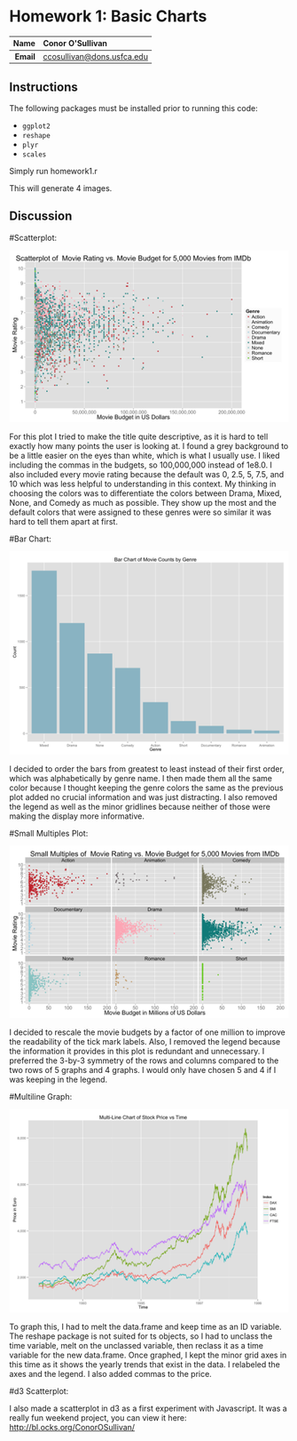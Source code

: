 Homework 1: Basic Charts
==============================

| **Name**  | Conor O'Sullivan  |
|----------:|:-------------|
| **Email** | ccosullivan@dons.usfca.edu |

## Instructions ##

The following packages must be installed prior to running this code:

- `ggplot2`
- `reshape`
- `plyr`
- `scales`

Simply run homework1.r

This will generate 4 images.

## Discussion ##

#Scatterplot:

![IMAGE](hw1-scatter.png)

For this plot I tried to make the title quite descriptive, as it is hard to tell exactly how many points the user is looking at. I found a grey background to be a little easier on the eyes than white, which is what I usually use. I liked including the commas in the budgets, so 100,000,000 instead of 1e8.0. I also included every movie rating because the default was 0, 2.5, 5, 7.5, and 10 which was less helpful to understanding in this context. My thinking in choosing the colors was to differentiate the colors between Drama, Mixed, None, and Comedy as much as possible. They show up the most and the default colors that were assigned to these genres were so similar it was hard to tell them apart at first.

#Bar Chart:

![IMAGE](hw1-bar.png)

I decided to order the bars from greatest to least instead of their first order, which was alphabetically by genre name. I then made them all the same color because I thought keeping the genre colors the same as the previous plot added no crucial information and was just distracting. I also removed the legend as well as the minor gridlines because neither of those were making the display more informative.

#Small Multiples Plot:

![IMAGE](hw1-multiples.png)

I decided to rescale the movie budgets by a factor of one million to improve the readability of the tick mark labels. Also, I removed the legend because the information it provides in this plot is redundant and unnecessary. I preferred the 3-by-3 symmetry of the rows and columns compared to the two rows of 5 graphs and 4 graphs. I would only have chosen 5 and 4 if I was keeping in the legend.

#Multiline Graph:

![IMAGE](hw1-multiline.png)

To graph this, I had to melt the data.frame and keep time as an ID variable. The reshape package is not suited for ts objects, so I had to unclass the time variable, melt on the unclassed variable, then reclass it as a time variable for the new data.frame. Once graphed, I kept the minor grid axes in this time as it shows the yearly trends that exist in the data. I relabeled the axes and the legend. I also added commas to the price.

#d3 Scatterplot:

I also made a scatterplot in d3 as a first experiment with Javascript. It was a really fun weekend project, you can view it here: http://bl.ocks.org/ConorOSullivan/
